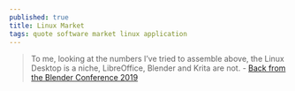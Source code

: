 ```yaml
---
published: true
title: Linux Market
tags: quote software market linux application
---
```

> To me, looking at the numbers I’ve tried to assemble above, the Linux Desktop is a niche, LibreOffice, Blender and Krita are not. - [Back from the Blender Conference 2019](https://valdyas.org/fading/hacking/krita-hacking/back-from-the-blender-conference-2019/)
